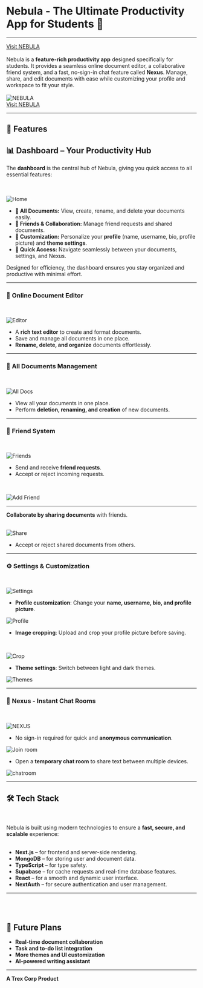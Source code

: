 # Nebula - The Ultimate Productivity App for Students 🚀
---
[Visit NEBULA](https://nebula-trexcorp.vercel.app/)
<br><br>
Nebula is a **feature-rich productivity app** designed specifically for students. It provides a seamless online document editor, a collaborative friend system, and a fast, no-sign-in chat feature called **Nexus**. Manage, share, and edit documents with ease while customizing your profile and workspace to fit your style.
<br><br>
![NEBULA](assets/landingpage.png)
<br>
[Visit NEBULA](https://nebula-trexcorp.vercel.app/)

---

## 🌟 Features

## 📊 Dashboard – Your Productivity Hub  

The **dashboard** is the central hub of Nebula, giving you quick access to all essential features:  
<br><br>

![Home](assets/homeblue.png)

- **📁 All Documents:** View, create, rename, and delete your documents easily.  
- **👥 Friends & Collaboration:** Manage friend requests and shared documents.  
- **🎨 Customization:** Personalize your **profile** (name, username, bio, profile picture) and **theme settings**.  
- **🚀 Quick Access:** Navigate seamlessly between your documents, settings, and Nexus.  

Designed for efficiency, the dashboard ensures you stay organized and productive with minimal effort.  

---
### 📄 **Online Document Editor**
<br>

![Editor](assets/editor.png)
- A **rich text editor** to create and format documents.
- Save and manage all documents in one place.
- **Rename, delete, and organize** documents effortlessly.
---
### 📂 **All Documents Management**
<br>

![All Docs](assets/alldocs.png)

- View all your documents in one place.
- Perform **deletion, renaming, and creation** of new documents.
---
### 🤝 **Friend System**
<br>

![Friends](assets/friends.png)
- Send and receive **friend requests**.
- Accept or reject incoming requests.
<br>

![Add Friend](assets/addfriend.png)

---
**Collaborate by sharing documents** with friends.
<br><br>

![Share](assets/share.png)
- Accept or reject shared documents from others.
---
### ⚙️ **Settings & Customization**
<br>

![Settings](assets/settings.png)

- **Profile customization**: Change your **name, username, bio, and profile picture**.
  <br>

![Profile](assets/profile.png)

- **Image cropping**: Upload and crop your profile picture before saving.
 <br>

![Crop](assets/crop.png)
- **Theme settings**: Switch between light and dark themes.
  <br>


![Themes](assets/theme.png)

---

### 💬 **Nexus - Instant Chat Rooms**
<br>

![NEXUS](assets/nexus.png)

- No sign-in required for quick and **anonymous communication**.
  <br>

![Join room](assets/joinroom.png)


- Open a **temporary chat room** to share text between multiple devices.
  <br>

![chatroom](assets/chatroom.png)


---

## 🛠️ Tech Stack
<br>


Nebula is built using modern technologies to ensure a **fast, secure, and scalable** experience:
<br><br>


- **Next.js** – for frontend and server-side rendering.
- **MongoDB** – for storing user and document data.
- **TypeScript** – for type safety.
- **Supabase** – for cache requests and real-time database features.
- **React** – for a smooth and dynamic user interface.
- **NextAuth** – for secure authentication and user management.

---
<br><br>



## 📌 Future Plans
- **Real-time document collaboration**
- **Task and to-do list integration**
- **More themes and UI customization**
- **AI-powered writing assistant**

---


**A Trex Corp Product**

